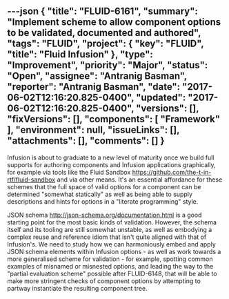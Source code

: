 ---json
{
  "title": "FLUID-6161",
  "summary": "Implement scheme to allow component options to be validated, documented and authored",
  "tags": "FLUID",
  "project": {
    "key": "FLUID",
    "title": "Fluid Infusion"
  },
  "type": "Improvement",
  "priority": "Major",
  "status": "Open",
  "assignee": "Antranig Basman",
  "reporter": "Antranig Basman",
  "date": "2017-06-02T12:16:20.825-0400",
  "updated": "2017-06-02T12:16:20.825-0400",
  "versions": [],
  "fixVersions": [],
  "components": [
    "Framework"
  ],
  "environment": null,
  "issueLinks": [],
  "attachments": [],
  "comments": []
}
---
Infusion is about to graduate to a new level of maturity once we build full supports for authoring components and Infusion applications graphically, for example via tools like the Fluid Sandbox <https://github.com/the-t-in-rtf/fluid-sandbox>  and via other means. It's an essential affordance for these schemes that the full space of valid options for a component can be determined "somewhat statically" as well as being able to supply descriptions and hints for options in a "literate programming" style.

JSON schema <http://json-schema.org/documentation.html> is a good starting point for the most basic kinds of validation. However, the schema itself and its tooling are still somewhat unstable, as well as embodying a complex reuse and reference idiom that isn't quite aligned with that of Infusion's. We need to study how we can harmoniously embed and apply JSON schema elements within Infusion options - as well as work towards a more generalised scheme for validation - for example, spotting common examples of misnamed or misnested options, and leading the way to the "partial evaluation scheme" possible after FLUID-6148, that will be able to make more stringent checks of component options by attempting to partway instantiate the resulting component tree.

        